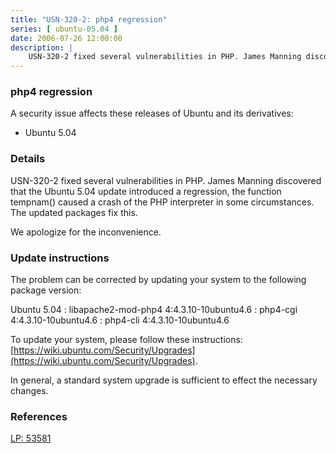 ```yaml
---
title: "USN-320-2: php4 regression"
series: [ ubuntu-05.04 ]
date: 2006-07-26 12:00:00
description: |
    USN-320-2 fixed several vulnerabilities in PHP. James Manning discovered that the Ubuntu 5.04 update introduced a regression, the function tempnam() caused a crash of the PHP interpreter in some circumstances. The updated packages fix this.
--- 
```

 
### php4 regression

A security issue affects these releases of Ubuntu and its derivatives:

* Ubuntu 5.04

### Details

USN-320-2 fixed several vulnerabilities in PHP. James Manning discovered that the Ubuntu 5.04 update introduced a regression, the function tempnam() caused a crash of the PHP interpreter in some circumstances. The updated packages fix this.

We apologize for the inconvenience.

### Update instructions

The problem can be corrected by updating your system to the following package version:

Ubuntu 5.04
 : libapache2-mod-php4 <span>4:4.3.10-10ubuntu4.6</span>
 : php4-cgi <span>4:4.3.10-10ubuntu4.6</span>
 : php4-cli <span>4:4.3.10-10ubuntu4.6</span>

To update your system, please follow these instructions: [https://wiki.ubuntu.com/Security/Upgrades](https://wiki.ubuntu.com/Security/Upgrades).

In general, a standard system upgrade is sufficient to effect the necessary changes.

### References

 [LP: 53581](https://launchpad.net/bugs/53581)
 

